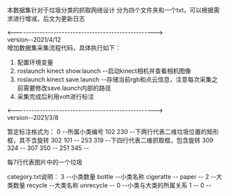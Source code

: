 本数据集针对于垃圾分类的抓取网络设计
分为四个文件夹和一个txt，可以根据需求进行增减，后文为更新日志 

<--------------------------------------------------->  
version--2021/4/12  
增加数据集采集流程代码，具体执行如下： 
1. 配置环境变量 
2. roslaunch kinect show.launch --启动kinect相机并查看相机图像 
3. roslaunch kinect save.launch --存储当前rgb和点云信息，注意每次采集之前需要修改save.launch内部的路径  
4. 采集完成后利用vott进行标注 




<--------------------------------------------------->  
version--2021/3/8

暂定标注格式为： 
0		--所属小类编号 
102 230		--下两行代表二维垃圾位置的矩形框，其不含旋转 
302 101		-- 
253 319		--下四行代表二维抓取框，包含旋转 
309 324 	-- 
307 350 	-- 
251 345		-- 
 
每7行代表图片中的一个垃圾 
 
category.txt说明： 
3		--小类数量 
bottle		--小类名称 
cigeratte	-- 
paper		-- 
2		--大类数量 
recycle		--大类名称 
unrecycle	-- 
0		--小类与大类的所属关系 
1		-- 
0		-- 

